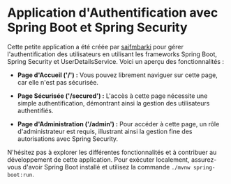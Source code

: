 # Application d'Authentification avec Spring Boot et Spring Security

Cette petite application a été créée par [saifmbarki](https://github.com/saifmbarki/) pour gérer l'authentification des utilisateurs en utilisant les frameworks Spring Boot, Spring Security et UserDetailsService. Voici un aperçu des fonctionnalités :

- **Page d'Accueil ('/') :** Vous pouvez librement naviguer sur cette page, car elle n'est pas sécurisée.

- **Page Sécurisée ('/secured') :** L'accès à cette page nécessite une simple authentification, démontrant ainsi la gestion des utilisateurs authentifiés.

- **Page d'Administration ('/admin') :** Pour accéder à cette page, un rôle d'administrateur est requis, illustrant ainsi la gestion fine des autorisations avec Spring Security.

N'hésitez pas à explorer les différentes fonctionnalités et à contribuer au développement de cette application. Pour exécuter localement, assurez-vous d'avoir Spring Boot installé et utilisez la commande `./mvnw spring-boot:run`.
